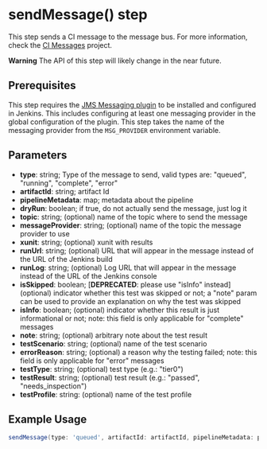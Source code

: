 # sendMessage() step

This step sends a CI message to the message bus. For more information, check the [CI Messages](https://pagure.io/fedora-ci/messages) project.

**Warning** The API of this step will likely change in the near future.

## Prerequisites

This step requires the [JMS Messaging plugin](https://wiki.jenkins.io/display/JENKINS/JMS+Messaging+Plugin) to be installed and configured in Jenkins. This includes configuring at least one messaging provider in the global configuration of the plugin. This step takes the name of the messaging provider from the `MSG_PROVIDER` environment variable.

## Parameters

* **type**: string; Type of the message to send, valid types are: "queued", "running", "complete", "error"
* **artifactId**: string; artifact Id
* **pipelineMetadata**: map; metadata about the pipeline
* **dryRun**: boolean; if true, do not actually send the message, just log it
* **topic**: string; (optional) name of the topic where to send the message
* **messageProvider**: string; (optional) name of the topic the message provider to use
* **xunit**: string; (optional) xunit with results
* **runUrl**: string; (optional) URL that will appear in the message instead of the URL of the Jenkins build
* **runLog**: string; (optional) Log URL that will appear in the message instead of the URL of the Jenkins console
* **isSkipped**: boolean; [**DEPRECATED**: please use "isInfo" instead] (optional) indicator whether this test was skipped or not; a "note" param can be used to provide an explanation on why the test was skipped
* **isInfo**: boolean; (optional) indicator whether this result is just informational or not; note: this field is only applicable for "complete" messages
* **note**: string; (optional) arbitrary note about the test result
* **testScenario**: string; (optional) name of the test scenario
* **errorReason**: string; (optional) a reason why the testing failed; note: this field is only applicable for "error" messages
* **testType**: string; (optional) test type (e.g.: "tier0")
* **testResult**: string; (optional) test result (e.g.: "passed", "needs_inspection")
* **testProfile**: string: (optional) name of the test profile

## Example Usage

```groovy
sendMessage(type: 'queued', artifactId: artifactId, pipelineMetadata: pipelineMetadata, dryRun: isPullRequest())
```
